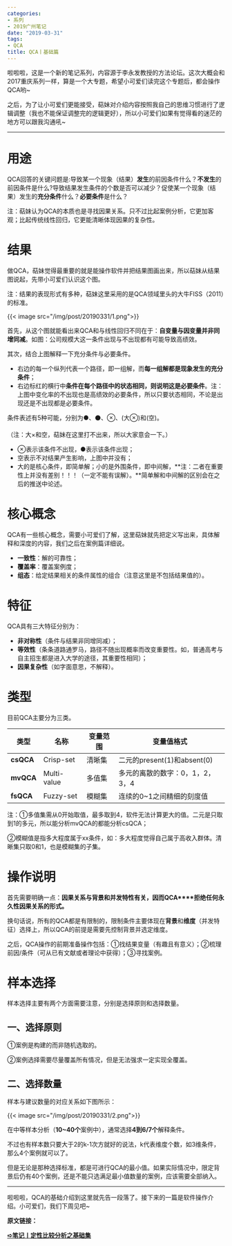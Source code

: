 ```yaml
---
categories:
- 系列
- 2019广州笔记
date: "2019-03-31"
tags:
- QCA
title: QCA丨基础篇
---
```


啦啦啦，这是一个新的笔记系列，内容源于李永发教授的方法论坛。这次大概会和2017重庆系列一样，算是一个大专题，希望小可爱们读完这个专题后，都会操作QCA哟~

<!--more-->

之后，为了让小可爱们更能接受，萜妹对介绍内容按照我自己的思维习惯进行了逻辑调整（我也不能保证调整完的逻辑更好），所以小可爱们如果有觉得看的迷茫的地方可以跟我沟通吼~

---

# **用途**

QCA回答的关键问题是:导致某一个现象（结果）**发生**的前因条件什么？**不发生**的前因条件是什么?导致结果发生条件的个数是否可以减少？促使某一个现象（结果）发生的**充分条件**什么？**必要条件**是什么？

注：萜妹认为QCA的本质也是寻找因果关系。只不过比起案例分析，它更加客观；比起传统线性回归，它更能清晰体现因果的复杂性。

# **结果**

做QCA，萜妹觉得最重要的就是能操作软件并把结果图画出来，所以萜妹从结果图说起，先带小可爱们认识这个图。

注：结果的表现形式有多种，萜妹这里采用的是QCA领域里头的大牛FISS（2011）的标准。

{{< image src="/img/post/20190331/1.png">}}

首先，从这个图就能看出来QCA和与线性回归不同在于：**自变量与因变量并非同增同减**。如图：公司规模大这一条件出现与不出现都有可能导致高绩效。

其次，结合上图解释一下充分条件与必要条件。

- 右边的每一个纵列代表一个路径，即一组解，而**每一组解都是现象发生的充分条件**；
- 右边标红的横行中**条件在每个路径中的状态相同，则说明这是必要条件**。注：上图中变化率的不出现也是高绩效的必要条件，所以只要状态相同，不论是出现还是不出现都是必要条件。

条件表述有5种可能，分别为●、⚫、⊗、(大⊗)和(空)。

（注：大×和空，萜妹在这里打不出来，所以大家意会一下。）

- ⊗表示该条件不出现，●表示该条件出现；
- 空表示不对结果产生影响，上图中并没有；
- 大的是核心条件，即简单解；小的是外围条件，即中间解，**注：二者在重要性上并没有差别！！！（一定不能有误解）。**简单解和中间解的区别会在之后的推送中论述。

# **核心概念**

QCA有一些核心概念，需要小可爱们了解，这里萜妹就先把定义写出来，具体解释和深度的内容，我们之后在案例篇详细说。

- **一致性**：解的可靠性；
- **覆盖率**：覆盖案例度；
- **组态**：给定结果相关的条件属性的组合（注意这里是不包括结果值的）。

# **特征**

QCA具有三大特征分别为：

- **非对称性**（条件与结果非同增同减）；
- **等效性**（条条道路通罗马，路径不随出现概率而改变重要性。如，普通高考与自主招生都是进入大学的途径，其重要性相同）；
- **因果复杂性**（如字面意思，不解释）。


# **类型**

目前QCA主要分为三类。

|**类型**|**名称**|**变量范围**|**变量值格式**|
| ---- | ---- | ---- |  ---- | 
|**csQCA**|Crisp-set|清晰集|二元的present(1)和absent(0)|
|**mvQCA**|Multi-value|多值集|多元的离散的数字：0，1，2，3，4|
|**fsQCA**|Fuzzy-set|模糊集|连续的0~1之间精细的刻度值|

注：①多值集需从0开始取值，最多取到4，软件无法计算更大的值。二元是只取到1的多元，所以能分析mvQCA的都能分析csQCA；

②模糊值是指多大程度属于xx条件，如：多大程度觉得自己属于高收入群体。清晰集只取0和1，也是模糊集的子集。

# **操作说明**

首先需要明确一点：**因果关系与背景和并发特性有关，因而QCA****拒绝任何永久性因果关系的形式。**

换句话说，所有的QCA都是有限制的，限制条件主要体现在**背景**和**维度**（并发特征）选择上，所以QCA的前提是需要先控制背景并选定维度。

之后，QCA操作的前期准备操作包括：①找结果变量（有趣且有意义）；②梳理前因/条件（可从已有文献或者理论中获得）；③寻找案例。

# **样本选择**

样本选择主要有两个方面需要注意，分别是选择原则和选择数量。

## **一、选择原则**

①案例是构建的而非随机选取的。

②案例选择需要尽量覆盖所有情况，但是无法强求一定实现全覆盖。

## **二、选择数量**

样本与建议数量的对应关系如下图所示：

{{< image src="/img/post/20190331/2.png">}}

在中等样本分析（**10~40个**案例中），通常选择**4到6/7个**解释条件。

不过也有样本数只要大于2的k-1次方就好的说法，k代表维度个数，如3维条件，那么4个案例就可以了。

但是无论是那种选择标准，都是可进行QCA的最小值。如果实际情况中，限定背景后仍有40个案例，还是不能只选满足最小值数量的案例，应该需要全部纳入。

---

啦啦啦，QCA的基础介绍到这里就先告一段落了。接下来的一篇是软件操作介绍。小可爱们，我们下周见吧~

**原文链接：**

**[➪笔记丨定性比较分析之基础集](https://mp.weixin.qq.com/s?__biz=MzIwMDk1OTM2OQ==&mid=2247484600&idx=1&sn=f74dead38703fb3b6e2be79ff64d183b&chksm=96f4705ea183f948a4da4791f8ee58f6a27aa4b46ec5921de1211d876f41f2ed79a132aaf1d3#rd)**